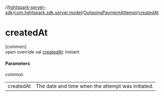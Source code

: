 //[lightspark-server-sdk](../../../index.md)/[com.lightspark.sdk.server.model](../index.md)/[OutgoingPaymentAttempt](index.md)/[createdAt](created-at.md)

# createdAt

[common]\
open override val [createdAt](created-at.md): Instant

#### Parameters

common

| | |
|---|---|
| createdAt | The date and time when the attempt was initiated. |
